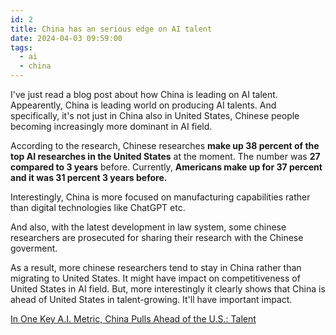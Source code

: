 ```yaml
---
id: 2
title: China has an serious edge on AI talent
date: 2024-04-03 09:59:00
tags: 
  - ai
  - china
---
```


I've just read a blog post about how China is leading on AI talent. Appearently, China is leading world on producing AI talents. And specifically, it's not just in China also in United States, Chinese people becoming increasingly more dominant in AI field.

According to the research, Chinese researches **make up 38 percent of the top AI researches in the United States** at the moment. The number was **27 compared to 3 years** before. Currently, **Americans make up for 37 percent and it was 31 percent 3 years before.**

Interestingly, China is more focused on manufacturing capabilities rather than digital technologies like ChatGPT etc.

And also, with the latest development in law system, some chinese researchers are prosecuted for sharing their research with the Chinese goverment. 

As a result, more chinese researchers tend to stay in China rather than migrating to United States. It might have impact on competitiveness of United States in AI field. But, more interestingly it clearly shows that China is ahead of United States in talent-growing. It'll have important impact.

[In One Key A.I. Metric, China Pulls Ahead of the U.S.: Talent](https://www.nytimes.com/2024/03/22/technology/china-ai-talent.html)